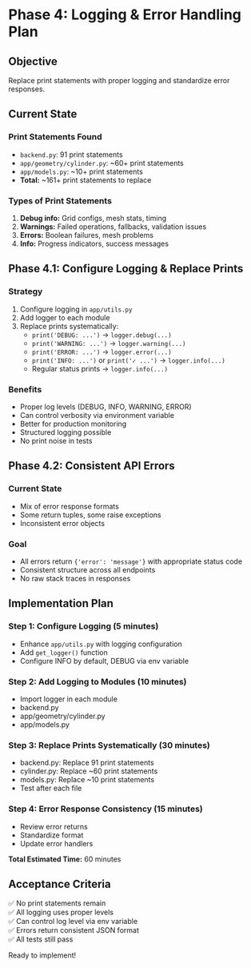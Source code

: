 # Phase 4: Logging & Error Handling Plan

## Objective
Replace print statements with proper logging and standardize error responses.

## Current State

### Print Statements Found
- `backend.py`: 91 print statements
- `app/geometry/cylinder.py`: ~60+ print statements  
- `app/models.py`: ~10+ print statements
- **Total:** ~161+ print statements to replace

### Types of Print Statements
1. **Debug info:** Grid configs, mesh stats, timing
2. **Warnings:** Failed operations, fallbacks, validation issues
3. **Errors:** Boolean failures, mesh problems
4. **Info:** Progress indicators, success messages

## Phase 4.1: Configure Logging & Replace Prints

### Strategy
1. Configure logging in `app/utils.py`
2. Add logger to each module
3. Replace prints systematically:
   - `print('DEBUG: ...')` → `logger.debug(...)`
   - `print('WARNING: ...')` → `logger.warning(...)`
   - `print('ERROR: ...')` → `logger.error(...)`
   - `print('INFO: ...')` or `print('✓ ...')` → `logger.info(...)`
   - Regular status prints → `logger.info(...)`

### Benefits
- Proper log levels (DEBUG, INFO, WARNING, ERROR)
- Can control verbosity via environment variable
- Better for production monitoring
- Structured logging possible
- No print noise in tests

## Phase 4.2: Consistent API Errors

### Current State
- Mix of error response formats
- Some return tuples, some raise exceptions
- Inconsistent error objects

### Goal
- All errors return `{'error': 'message'}` with appropriate status code
- Consistent structure across all endpoints
- No raw stack traces in responses

## Implementation Plan

### Step 1: Configure Logging (5 minutes)
- Enhance `app/utils.py` with logging configuration
- Add `get_logger()` function
- Configure INFO by default, DEBUG via env variable

### Step 2: Add Logging to Modules (10 minutes)
- Import logger in each module
- backend.py
- app/geometry/cylinder.py
- app/models.py

### Step 3: Replace Prints Systematically (30 minutes)
- backend.py: Replace 91 print statements
- cylinder.py: Replace ~60 print statements
- models.py: Replace ~10 print statements
- Test after each file

### Step 4: Error Response Consistency (15 minutes)
- Review error returns
- Standardize format
- Update error handlers

**Total Estimated Time:** 60 minutes

## Acceptance Criteria

✅ No print statements remain  
✅ All logging uses proper levels  
✅ Can control log level via env variable  
✅ Errors return consistent JSON format  
✅ All tests still pass  

Ready to implement!

